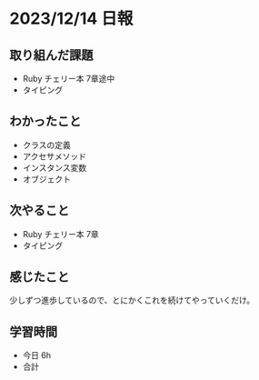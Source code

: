# 2023/12/14 日報

## 取り組んだ課題
- Ruby チェリー本 7章途中
- タイピング

## わかったこと
- クラスの定義
- アクセサメソッド
- インスタンス変数
- オブジェクト

## 次やること
- Ruby チェリー本 7章
- タイピング

## 感じたこと
少しずつ進歩しているので、とにかくこれを続けてやっていくだけ。

## 学習時間
- 今日 6h
- 合計 
